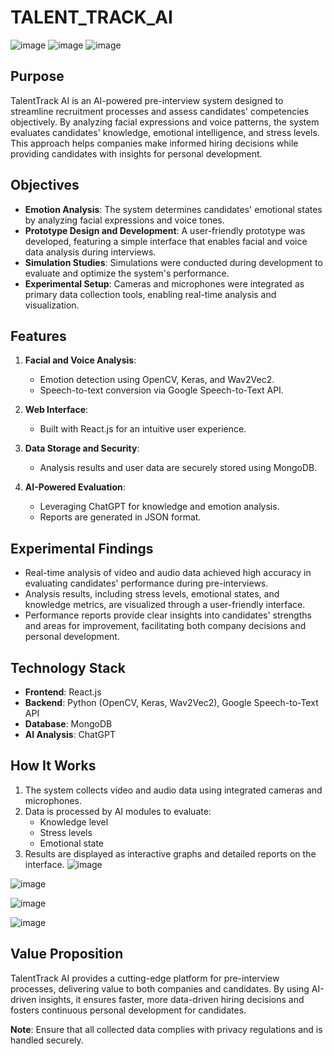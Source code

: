 # TALENT_TRACK_AI
![image](https://github.com/user-attachments/assets/d19e6893-7f1d-4c91-874f-b14d5d3a7662)
![image](https://github.com/user-attachments/assets/cc5763a5-f4ca-4cb9-8672-33863f31fb50)
![image](https://github.com/user-attachments/assets/14cacd68-afa6-48d3-ac5f-41facc9a5954)

## Purpose

TalentTrack AI is an AI-powered pre-interview system designed to streamline recruitment processes and assess candidates' competencies objectively. By analyzing facial expressions and voice patterns, the system evaluates candidates' knowledge, emotional intelligence, and stress levels. This approach helps companies make informed hiring decisions while providing candidates with insights for personal development.

## Objectives

- **Emotion Analysis**: The system determines candidates' emotional states by analyzing facial expressions and voice tones.
- **Prototype Design and Development**: A user-friendly prototype was developed, featuring a simple interface that enables facial and voice data analysis during interviews.
- **Simulation Studies**: Simulations were conducted during development to evaluate and optimize the system's performance.
- **Experimental Setup**: Cameras and microphones were integrated as primary data collection tools, enabling real-time analysis and visualization.

## Features

1. **Facial and Voice Analysis**:
   - Emotion detection using OpenCV, Keras, and Wav2Vec2.
   - Speech-to-text conversion via Google Speech-to-Text API.

2. **Web Interface**:
   - Built with React.js for an intuitive user experience.

3. **Data Storage and Security**:
   - Analysis results and user data are securely stored using MongoDB.

4. **AI-Powered Evaluation**:
   - Leveraging ChatGPT for knowledge and emotion analysis.
   - Reports are generated in JSON format.

## Experimental Findings

- Real-time analysis of video and audio data achieved high accuracy in evaluating candidates' performance during pre-interviews.
- Analysis results, including stress levels, emotional states, and knowledge metrics, are visualized through a user-friendly interface.
- Performance reports provide clear insights into candidates' strengths and areas for improvement, facilitating both company decisions and personal development.

## Technology Stack

- **Frontend**: React.js
- **Backend**: Python (OpenCV, Keras, Wav2Vec2), Google Speech-to-Text API
- **Database**: MongoDB
- **AI Analysis**: ChatGPT

## How It Works

1. The system collects video and audio data using integrated cameras and microphones.
2. Data is processed by AI modules to evaluate:
   - Knowledge level
   - Stress levels
   - Emotional state
3. Results are displayed as interactive graphs and detailed reports on the interface.
![image](https://github.com/user-attachments/assets/fd2eb7bf-a6e3-47ba-900c-e9e98bcdc1ed)

![image](https://github.com/user-attachments/assets/17703996-57f7-4362-85d7-539772432d12)

![image](https://github.com/user-attachments/assets/5b5e9da2-834d-4b85-98ad-9b079c38e81f)

![image](https://github.com/user-attachments/assets/ba099341-e11d-413e-922c-c8f761340215)

## Value Proposition

TalentTrack AI provides a cutting-edge platform for pre-interview processes, delivering value to both companies and candidates. By using AI-driven insights, it ensures faster, more data-driven hiring decisions and fosters continuous personal development for candidates.




**Note**: Ensure that all collected data complies with privacy regulations and is handled securely.

